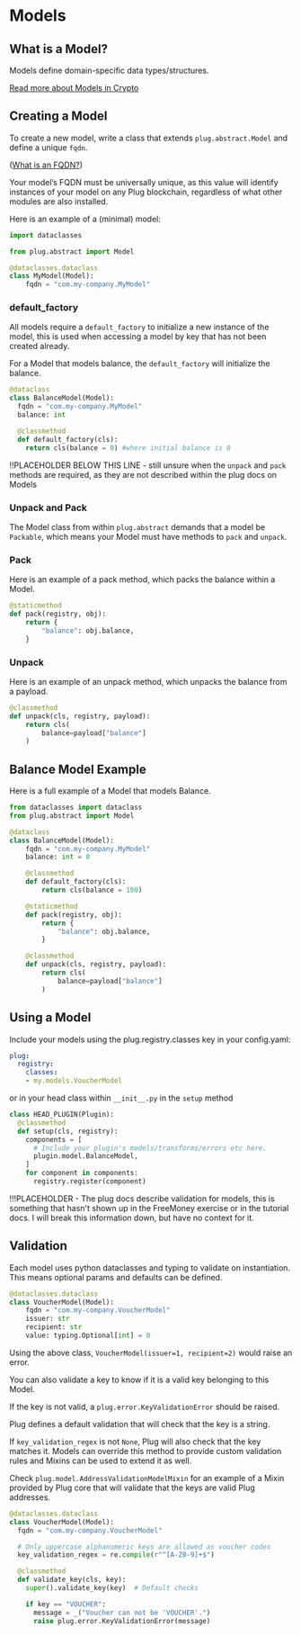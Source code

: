 # Models

## What is a Model?

Models define domain-specific data types/structures.

[Read more about Models in Crypto](../crypto/models.md)


## Creating a Model

To create a new model, write a class that extends `plug.abstract.Model` and define a unique `fqdn`.

([What is an FQDN?](https://www.lifewire.com/what-does-fqdn-mean-2625883))

Your model’s FQDN must be universally unique, as this value will identify instances of your model on any Plug blockchain, regardless of what other modules are also installed.

Here is an example of a (minimal) model:

``` py
import dataclasses

from plug.abstract import Model

@dataclasses.dataclass
class MyModel(Model):
    fqdn = "com.my-company.MyModel"
```

### default_factory

All models require a `default_factory` to initialize a new instance of the model, this is used when accessing a model by key that has not been created already.


For a Model that models balance, the `default_factory` will initialize the balance.

``` py
@dataclass
class BalanceModel(Model):
  fqdn = "com.my-company.MyModel"
  balance: int

  @classmethod
  def default_factory(cls):
    return cls(balance = 0) #where initial balance is 0
```

!!PLACEHOLDER BELOW THIS LINE - still unsure when the `unpack` and `pack` methods are required, as they are not described within the plug docs on Models

### Unpack and Pack

The Model class from within `plug.abstract` demands that a model be `Packable`, which means your Model must have methods to `pack` and `unpack`.

### Pack

Here is an example of a pack method, which packs the balance within a Model.

``` py
@staticmethod
def pack(registry, obj):
    return {
        "balance": obj.balance,
    }
```

### Unpack

Here is an example of an unpack method, which unpacks the balance from a payload.

``` py
@classmethod
def unpack(cls, registry, payload):
    return cls(
        balance=payload["balance"]
    )
```

## Balance Model Example

Here is a full example of a Model that models Balance.

``` py
from dataclasses import dataclass
from plug.abstract import Model

@dataclass
class BalanceModel(Model):
    fqdn = "com.my-company.MyModel"
    balance: int = 0

    @classmethod
    def default_factory(cls):
        return cls(balance = 100)

    @staticmethod
    def pack(registry, obj):
        return {
            "balance": obj.balance,
        }

    @classmethod
    def unpack(cls, registry, payload):
        return cls(
            balance=payload["balance"]
        )
```

## Using a Model

Include your models using the plug.registry.classes key in your config.yaml:

``` yaml
plug:
  registry:
    classes:
    - my.models.VoucherModel
```

or in your head class within `__init__.py` in the `setup` method

``` py
class HEAD_PLUGIN(Plugin):
  @classmethod
  def setup(cls, registry):
    components = [
      # Include your plugin's models/transforms/errors etc here.
      plugin.model.BalanceModel,
    ]
    for component in components:
      registry.register(component)
```

!!!PLACEHOLDER - The plug docs describe validation for models, this is something that hasn't shown up in the FreeMoney exercise or in the tutorial docs. I will break this information down, but have no context for it.

## Validation

Each model uses python dataclasses and typing to validate on instantiation. This means optional params and defaults can be defined.

``` py
@dataclasses.dataclass
class VoucherModel(Model):
    fqdn = "com.my-company.VoucherModel"
    issuer: str
    recipient: str
    value: typing.Optional[int] = 0
```

Using the above class, `VoucherModel(issuer=1, recipient=2)` would raise an error.

You can also validate a key to know if it is a valid key belonging to this Model.

If the key is not valid, a `plug.error.KeyValidationError` should be raised.

Plug defines a default validation that will check that the key is a string.

If `key_validation_regex` is not `None`, Plug will also check that the key matches it. Models can override this method to provide custom validation rules and Mixins can be used to extend it as well.

Check `plug.model.AddressValidationModelMixin` for an example of a Mixin provided by Plug core that will validate that the keys are valid Plug addresses.

``` py
@dataclasses.dataclass
class VoucherModel(Model):
  fqdn = "com.my-company.VoucherModel"

  # Only uppercase alphanumeric keys are allowed as voucher codes
  key_validation_regex = re.compile(r"^[A-Z0-9]+$")

  @classmethod
  def validate_key(cls, key):
    super().validate_key(key)  # Default checks

    if key == "VOUCHER":
      message = _("Voucher can not be 'VOUCHER'.")
      raise plug.error.KeyValidationError(message)
```
